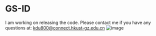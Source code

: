 # GS-ID
I am working on releasing the code. Please contact me if you have any questions at: kdu800@connect.hkust-gz.edu.cn
![image]([https://github.com/MaiEmily/map/blob/master/public/image/20190528145810708.png](https://github.com/dukang/GS-ID/blob/main/application-lightedit.gif))
